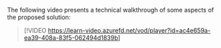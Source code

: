 The following video presents a technical walkthrough of some aspects of the proposed solution:
<br>
> [!VIDEO https://learn-video.azurefd.net/vod/player?id=ac4e659a-ea39-408a-83f5-062494d1839b]
